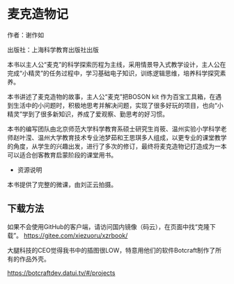 # 麦克造物记

作者：谢作如

出版社：上海科学教育出版社出版

本书以主人公“麦克”的科学探索历程为主线，采用情景导入式教学设计，主人公在完成“小精灵”的任务过程中，学习基础电子知识，训练逻辑思维，培养科学探究素养。

本书讲述了麦克造物的故事，主人公“麦克”把BOSON kit 作为百宝工具箱，在遇到生活中的小问题时，积极地思考并解决问题，实现了很多好玩的项目，也向“小精灵”学到了很多新知识，养成了爱观察、勤思考的好习惯。

本书的编写团队由北京师范大学科学教育系硕士研究生肖筱、温州实验小学科学老师赵叶滢、温州大学教育技术专业池梦茹和王思琪多人组成，以更专业的课堂教学的角度，从学生的兴趣出发，进行了多次的修订，最终将麦克造物记打造成为一本可以适合创客教育启蒙阶段的课堂用书。

- 资源说明

本书提供了完整的微课，由刘正云拍摄。

## 下载方法

如果不会使用GitHub的客户端，请访问国内镜像（码云），在页面中找“克隆下载”。
https://gitee.com/xiezuoru/xzrbook/

大腿科技的CEO觉得我书中的插图很LOW，特意用他们的软件Botcraft制作了所有的作品外壳。

https://botcraftdev.datui.tv/#/projects

